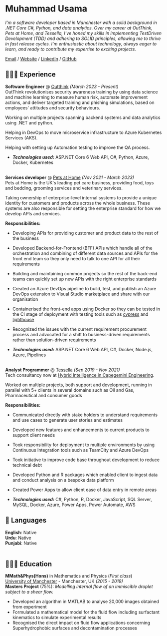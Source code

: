 # Muhammad Usama

_I'm a software developer based in Manchester with a solid background in .NET Core C#, Python, and data
analytics. Over my career at OutThink, Pets at Home, and Tessella, I've honed my skills in implementing TestDriven Development (TDD) and adhering to SOLID principles, allowing me to thrive in fast release cycles. I'm
enthusiastic about technology, always eager to learn, and ready to contribute my expertise to exciting projects._

[Email](mailto:muhammadusama02@hotmail.co.uk) / [Website](https://usamaa9.github.io/) / [LinkedIn](https://www.linkedin.com/in/mh-usama/) / [GitHub](https://github.com/usamaa9/)

## 👨🏽‍💻 Experience

**Software Engineer** @ [Outthink](https://outthink.io/) _(March 2023 - Present)_ <br>
OutThink revolutionises security awareness training by using data science and machine learning to measure human risk, automate improvement actions, and deliver targeted training and phishing simulations, based on employees' attitudes and security behaviours.

Working on multiple projects spanning backend systems and data analytics using .NET and python.

Helping in DevOps to move microservice infrastructure to Azure Kubernetes Services (AKS).

Helping with setting up Automation testing to improve the QA process.

- **_Technologies used:_** ASP.NET Core 6 Web API, C#, Python, Azure, Docker, Kubernetes
  <br><br>

**Services developer** @ [Pets at Home](https://www.petsathome.com/) _(Nov 2021 - March 2023)_ <br>
Pets at Home is the UK's leading pet care business, providing food, toys and bedding, grooming services and veterinary services.

Taking ownership of enterprise-level internal systems to provide a unique identity for customers and products across the whole business. These systems are also responsible for setting the enterprise standard for how we develop APIs and services.

**Responsibilities:**

- Developing APIs for providing customer and product data to the rest of the business

- Developed Backend-for-Frontend (BFF) APIs which handle all of the orchestration and combining of different data sources and APIs for the front end team so they only need to talk to one API for all their requirements

- Building and maintaining common projects so the rest of the back-end teams can quickly set up new APIs with the right enterprise standards

- Created an Azure DevOps pipeline to build, test, and publish an Azure DevOps extension to Visual Studio marketplace and share with our organisation

- Containerised the front-end apps using Docker so they can be tested in the CI stage of deployment with testing tools such as [cypress](https://www.cypress.io/) and [lighthouse](https://github.com/GoogleChrome/lighthouse#readme)

- Recognized the issues with the current requirement procurement process and advocated for a shift to business-driven requirements rather than solution-driven requirements
<!-- This approach streamlined the procurement phase as the Product Owner could focus on the business requirements rather than how they should be implemented. It also allowed for faster development as it empowered the development team to implement the business logic with the best solution rather than what was decided in the requirements. -->

- **_Technologies used:_** ASP.NET Core 6 Web API, C#, Docker, Node.js, Azure, Pipelines
  <br><br>

**Analyst Programmer** @ [Tessella](https://www.tessella.com/) _(Sep 2019 - Nov 2021)_ <br>
Tech consultancy now at [Hybrid Intelligence in Capegemini Engineering](https://www.capgemini.com/gb-en/solutions/data-driven-rd-engineering-manufacturing-operations/).

Worked on multiple projects, both support and development, running in parallel with 5+ clients in several domains such as Oil and Gas,
Pharmaceutical and consumer goods

**Responsibilities:**

- Communicated directly with stake holders to understand requirements and use cases to generate user stories and estimates
- Developed new features and enhancements to current products to support client needs
- Took responsibility for deployment to multiple environments by using Continuous Integration tools such as TeamCity and Azure DevOps
- Took initiative to improve code base throughout development to reduce technical debt
- Developed Python and R packages which enabled client to ingest data and conduct analysis on a bespoke data platform

- Created Power Apps to allow client ease of data entry in remote areas
- **_Technologies used:_** C#, Python, R, Docker, JavaScript, SQL Server, MySQL, Docker, Azure, Power Apps, Power Automate, AWS

## 💬 Languages

**English**: Native <br>
**Urdu**: Native <br>
**Punjabi**: Native
<br><br>

## 👨🏽‍🎓 Education

**MMath&Phys(Hons)** in Mathematics and Physics (_First class_) <br>
[University of Manchester](https://www.manchester.ac.uk/) - Manchester, UK _(2015 - 2019)_ <br>
**Masters Project** (75%): _Modelling internal flow of an immiscible droplet subject to a shear flow._

- Developed an algorithm in MATLAB to analyse 20,000 images obtained from experiment
- Formulated a mathematical model for the fluid flow including surfactant kinematics to simulate experimental results
- Recognised the direct impact on fluid flow applications concerning Superhydrophobic surfaces and decontamination processes
